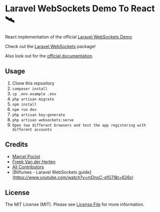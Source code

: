 # Laravel WebSockets Demo To React 🛰

React implementation of the official [Laravel WebSockets Demo](https://github.com/beyondcode/laravel-websockets-demo)


Check out the [Laravel WebSockets](https://github.com/beyondcode/laravel-websockets) package!

Also look out for the [official documentation](https://docs.beyondco.de/laravel-websockets/).

## Usage

1. Clone this repository
2. `composer install`
3. `cp .env.example .env`
4. `php artisan migrate`
5. `npm install`
6. `npm run dev`
7. `php artisan key:generate`
8. `php artisan websockets:serve`
9. `Open two different browsers and test the app registering with different accounts`

## Credits

- [Marcel Pociot](https://github.com/mpociot)
- [Freek Van der Herten](https://github.com/freekmurze)
- [All Contributors](../../contributors)
- [Bitfumes - Laravel WebSockets guide] (https://www.youtube.com/watch?v=mDnsC-sfG7I&t=626s)

## License

The MIT License (MIT). Please see [License File](LICENSE.md) for more information.
